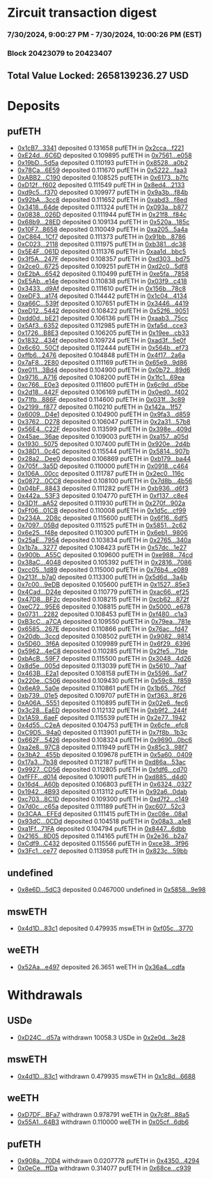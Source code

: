 # Zircuit transaction digest
### 7/30/2024, 9:00:27 PM - 7/30/2024, 10:00:26 PM (EST)
### Block 20423079 to 20423407

## Total Value Locked: 2658139236.27 USD

# Deposits
## pufETH
- [0x1cB7...3341](https://etherscan.io/address/0x1cB7456D348B642C5105E3747E57A40600643341) deposited 0.131658 pufETH in [0x2cca...f221](https://etherscan.io/tx/0x1cB7456D348B642C5105E3747E57A40600643341)
- [0xE24d...6C6D](https://etherscan.io/address/0xE24d2f99A6Ef891300f688569D9DD78c5E6D6C6D) deposited 0.109895 pufETH in [0x7561...e058](https://etherscan.io/tx/0xE24d2f99A6Ef891300f688569D9DD78c5E6D6C6D)
- [0x19bD...5d5a](https://etherscan.io/address/0x19bD31dce3746EE308faC9Db3204615FCbb75d5a) deposited 0.110193 pufETH in [0x8528...a0b2](https://etherscan.io/tx/0x19bD31dce3746EE308faC9Db3204615FCbb75d5a)
- [0x78Ca...6E59](https://etherscan.io/address/0x78Ca60293E6B5cF899e02Aa9aEBE71416Faa6E59) deposited 0.111670 pufETH in [0x5222...faa3](https://etherscan.io/tx/0x78Ca60293E6B5cF899e02Aa9aEBE71416Faa6E59)
- [0xABB2...C190](https://etherscan.io/address/0xABB21f9De1af625D8D1e717e25E8b6443ba0C190) deposited 0.108525 pufETH in [0x6173...b7fc](https://etherscan.io/tx/0xABB21f9De1af625D8D1e717e25E8b6443ba0C190)
- [0xD12f...f602](https://etherscan.io/address/0xD12fCaACC7D4f410854193c84AF27f3470d3f602) deposited 0.111549 pufETH in [0x8ed4...2133](https://etherscan.io/tx/0xD12fCaACC7D4f410854193c84AF27f3470d3f602)
- [0xd9c5...f370](https://etherscan.io/address/0xd9c55f6bccF22E0BEAFd1216444bdCe8c0FFf370) deposited 0.109977 pufETH in [0x9a3b...f84b](https://etherscan.io/tx/0xd9c55f6bccF22E0BEAFd1216444bdCe8c0FFf370)
- [0x92bA...3cc8](https://etherscan.io/address/0x92bAF2915AC2085E8356093DC56Bd90ac5b93cc8) deposited 0.111652 pufETH in [0xabd3...f8ed](https://etherscan.io/tx/0x92bAF2915AC2085E8356093DC56Bd90ac5b93cc8)
- [0x3418...64de](https://etherscan.io/address/0x3418faacaBab7E6785D6A175F9800590aECD64de) deposited 0.111324 pufETH in [0x093a...b877](https://etherscan.io/tx/0x3418faacaBab7E6785D6A175F9800590aECD64de)
- [0x0838...026D](https://etherscan.io/address/0x083881771e665b2f88Fb535A62a86fC91359026D) deposited 0.111944 pufETH in [0x21f8...f84c](https://etherscan.io/tx/0x083881771e665b2f88Fb535A62a86fC91359026D)
- [0x68b9...28ED](https://etherscan.io/address/0x68b943A0e749c25C7f76e7d2ba464361a4A528ED) deposited 0.109134 pufETH in [0x520a...185c](https://etherscan.io/tx/0x68b943A0e749c25C7f76e7d2ba464361a4A528ED)
- [0x10F7...8658](https://etherscan.io/address/0x10F78Dd224Cbb85826Fa27f5A322889577568658) deposited 0.110049 pufETH in [0xa205...5a4a](https://etherscan.io/tx/0x10F78Dd224Cbb85826Fa27f5A322889577568658)
- [0xC864...1Cf7](https://etherscan.io/address/0xC864f194DCcB7C03F1DB1971435135D47FA81Cf7) deposited 0.111373 pufETH in [0x91bb...8786](https://etherscan.io/tx/0xC864f194DCcB7C03F1DB1971435135D47FA81Cf7)
- [0xC023...2118](https://etherscan.io/address/0xC023a3659d3933c78887031949bDC03841532118) deposited 0.111975 pufETH in [0xb381...dc38](https://etherscan.io/tx/0xC023a3659d3933c78887031949bDC03841532118)
- [0x5E4F...061D](https://etherscan.io/address/0x5E4Fb814f239BD7B992EEc301fe808d65695061D) deposited 0.111376 pufETH in [0xaa1d...bbc5](https://etherscan.io/tx/0x5E4Fb814f239BD7B992EEc301fe808d65695061D)
- [0x3f5A...247F](https://etherscan.io/address/0x3f5Aa1f4264DddE6e565C7a3735CCde37cc3247F) deposited 0.108357 pufETH in [0xd303...bd75](https://etherscan.io/tx/0x3f5Aa1f4264DddE6e565C7a3735CCde37cc3247F)
- [0x2ce0...6725](https://etherscan.io/address/0x2ce0A7F8076CCF3D4D0744682e883c1de8DF6725) deposited 0.109251 pufETH in [0xd2c0...5df8](https://etherscan.io/tx/0x2ce0A7F8076CCF3D4D0744682e883c1de8DF6725)
- [0xE2bA...6542](https://etherscan.io/address/0xE2bA6c27a6D25F6Ce364901A8eFF35Be2b7e6542) deposited 0.110499 pufETH in [0xe5fa...7858](https://etherscan.io/tx/0xE2bA6c27a6D25F6Ce364901A8eFF35Be2b7e6542)
- [0xE5Ab...e14e](https://etherscan.io/address/0xE5AbEcdca3E56E937b814fBcf8815cb873b8e14e) deposited 0.110838 pufETH in [0x03f9...c418](https://etherscan.io/tx/0xE5AbEcdca3E56E937b814fBcf8815cb873b8e14e)
- [0x3433...d9Af](https://etherscan.io/address/0x3433c127Cb005Af2c58b3F51280249bBfcEFd9Af) deposited 0.111610 pufETH in [0x156b...78c8](https://etherscan.io/tx/0x3433c127Cb005Af2c58b3F51280249bBfcEFd9Af)
- [0xeDF3...a174](https://etherscan.io/address/0xeDF30aB9452e8fe17681c3fAF6582e2fc51fa174) deposited 0.114442 pufETH in [0x1c04...4134](https://etherscan.io/tx/0xeDF30aB9452e8fe17681c3fAF6582e2fc51fa174)
- [0xa66C...539f](https://etherscan.io/address/0xa66CbcbA7e84C85622D8f746b3be0Fa2435f539f) deposited 0.107651 pufETH in [0x3446...4419](https://etherscan.io/tx/0xa66CbcbA7e84C85622D8f746b3be0Fa2435f539f)
- [0xeD12...5442](https://etherscan.io/address/0xeD12952940Bd5Ae318dC197D752daC1a76D95442) deposited 0.108422 pufETH in [0x52f6...9051](https://etherscan.io/tx/0xeD12952940Bd5Ae318dC197D752daC1a76D95442)
- [0xdd0d...bE21](https://etherscan.io/address/0xdd0d2F4dE62663616B147C5dDD406736b5FdbE21) deposited 0.106136 pufETH in [0xaab3...75cc](https://etherscan.io/tx/0xdd0d2F4dE62663616B147C5dDD406736b5FdbE21)
- [0x5Af3...6352](https://etherscan.io/address/0x5Af39888059D87ee05C86bbd9C5D264E5C196352) deposited 0.112985 pufETH in [0xfa5d...cce3](https://etherscan.io/tx/0x5Af39888059D87ee05C86bbd9C5D264E5C196352)
- [0x1726...B8E3](https://etherscan.io/address/0x17266FDB8a6559C113442448b37a3F4B64d7B8E3) deposited 0.106205 pufETH in [0x19ee...cb33](https://etherscan.io/tx/0x17266FDB8a6559C113442448b37a3F4B64d7B8E3)
- [0x1832...434f](https://etherscan.io/address/0x18328D30bcE4379a746592547DCf50eDDe1d434f) deposited 0.109724 pufETH in [0xad3f...5e0f](https://etherscan.io/tx/0x18328D30bcE4379a746592547DCf50eDDe1d434f)
- [0x6c60...50Cf](https://etherscan.io/address/0x6c6069711a920463fE746C27E8CFbfb3288D50Cf) deposited 0.112444 pufETH in [0x564b...ef73](https://etherscan.io/tx/0x6c6069711a920463fE746C27E8CFbfb3288D50Cf)
- [0xffb6...2476](https://etherscan.io/address/0xffb6165d04D93b97E9F45DC8Fa430E8dCa8E2476) deposited 0.104848 pufETH in [0x4f17...2a6a](https://etherscan.io/tx/0xffb6165d04D93b97E9F45DC8Fa430E8dCa8E2476)
- [0x7aF8...2E80](https://etherscan.io/address/0x7aF8acadA13a63ac93654c1C62A3d6Ea13f92E80) deposited 0.111169 pufETH in [0x65e9...9d86](https://etherscan.io/tx/0x7aF8acadA13a63ac93654c1C62A3d6Ea13f92E80)
- [0xe011...3Bd4](https://etherscan.io/address/0xe011645cf1121c3c2c9ec7e6642DE58A05973Bd4) deposited 0.104900 pufETH in [0x0b72...89d6](https://etherscan.io/tx/0xe011645cf1121c3c2c9ec7e6642DE58A05973Bd4)
- [0x9716...A716](https://etherscan.io/address/0x971633a8cf82C75e951B4A2b9F65475777C8A716) deposited 0.108200 pufETH in [0x1fc1...69ea](https://etherscan.io/tx/0x971633a8cf82C75e951B4A2b9F65475777C8A716)
- [0xc766...E0e3](https://etherscan.io/address/0xc7666F44e928742ca721B9DDCAdA2E45b0c1E0e3) deposited 0.111600 pufETH in [0x6c9d...d5be](https://etherscan.io/tx/0xc7666F44e928742ca721B9DDCAdA2E45b0c1E0e3)
- [0x2d18...442F](https://etherscan.io/address/0x2d18aa1997e28C6cC59D907DB54BBFc4b3fB442F) deposited 0.106169 pufETH in [0x0ed0...f402](https://etherscan.io/tx/0x2d18aa1997e28C6cC59D907DB54BBFc4b3fB442F)
- [0x71fb...886F](https://etherscan.io/address/0x71fbD55BF9fA5D4dF5FD39b2B10A5bDeA626886F) deposited 0.114600 pufETH in [0x031f...3c89](https://etherscan.io/tx/0x71fbD55BF9fA5D4dF5FD39b2B10A5bDeA626886F)
- [0x2199...f877](https://etherscan.io/address/0x2199d835D6f491587214fe0ae4afd95fc97Ef877) deposited 0.110210 pufETH in [0x142a...1f57](https://etherscan.io/tx/0x2199d835D6f491587214fe0ae4afd95fc97Ef877)
- [0x6009...D4e1](https://etherscan.io/address/0x60094B88dfD21162058B79D1AA731777976aD4e1) deposited 0.104900 pufETH in [0x9fa3...d859](https://etherscan.io/tx/0x60094B88dfD21162058B79D1AA731777976aD4e1)
- [0x3762...D278](https://etherscan.io/address/0x37624e9C1081Aeb369A27A7E101b1774D5c2D278) deposited 0.106047 pufETH in [0x2a31...57b8](https://etherscan.io/tx/0x37624e9C1081Aeb369A27A7E101b1774D5c2D278)
- [0x56E4...C22F](https://etherscan.io/address/0x56E4F70FBC40ec3f88EdA68823A0112A11A5C22F) deposited 0.113599 pufETH in [0x398e...409d](https://etherscan.io/tx/0x56E4F70FBC40ec3f88EdA68823A0112A11A5C22F)
- [0x45ae...36ae](https://etherscan.io/address/0x45aeA8C911Add5Af395EdE70D296C4713c9F36ae) deposited 0.109003 pufETH in [0xa157...a05d](https://etherscan.io/tx/0x45aeA8C911Add5Af395EdE70D296C4713c9F36ae)
- [0x1930...5075](https://etherscan.io/address/0x1930aB981Dc0d80B2594d134eCDa6924584D5075) deposited 0.107400 pufETH in [0x920e...2d4b](https://etherscan.io/tx/0x1930aB981Dc0d80B2594d134eCDa6924584D5075)
- [0x38D1...0c4C](https://etherscan.io/address/0x38D1eE11560F0540dE3acF1bfCD674e2d8d70c4C) deposited 0.115544 pufETH in [0x5814...907b](https://etherscan.io/tx/0x38D1eE11560F0540dE3acF1bfCD674e2d8d70c4C)
- [0x28a2...Dee0](https://etherscan.io/address/0x28a2D238fFf306A43939dD99CA448491AB72Dee0) deposited 0.106869 pufETH in [0xb179...ba44](https://etherscan.io/tx/0x28a2D238fFf306A43939dD99CA448491AB72Dee0)
- [0x705f...3a5D](https://etherscan.io/address/0x705fb6Eeb6e355a8Cfd515A3A46565c753c53a5D) deposited 0.110000 pufETH in [0x0918...c464](https://etherscan.io/tx/0x705fb6Eeb6e355a8Cfd515A3A46565c753c53a5D)
- [0x106A...00cc](https://etherscan.io/address/0x106AC4b6c30Aa8eAFa921Cbd3e249e111DD100cc) deposited 0.111787 pufETH in [0x2ec0...116c](https://etherscan.io/tx/0x106AC4b6c30Aa8eAFa921Cbd3e249e111DD100cc)
- [0x0872...0CC8](https://etherscan.io/address/0x0872612A14c9b2081FEDe9f4E01Bf610DD7A0CC8) deposited 0.108100 pufETH in [0x7d8b...4b56](https://etherscan.io/tx/0x0872612A14c9b2081FEDe9f4E01Bf610DD7A0CC8)
- [0x04bF...8843](https://etherscan.io/address/0x04bF534A0F60D17a0628D1cCA8A9aAc67F428843) deposited 0.111282 pufETH in [0xb936...d6f3](https://etherscan.io/tx/0x04bF534A0F60D17a0628D1cCA8A9aAc67F428843)
- [0x442a...53F3](https://etherscan.io/address/0x442aD7813Cf1118D11581cAaCca15E115c3653F3) deposited 0.104770 pufETH in [0xf137...c8e4](https://etherscan.io/tx/0x442aD7813Cf1118D11581cAaCca15E115c3653F3)
- [0x3D1f...aA52](https://etherscan.io/address/0x3D1f2e5CFB5De40777f97E78EaA2Ee7b3d00aA52) deposited 0.111930 pufETH in [0x270f...902a](https://etherscan.io/tx/0x3D1f2e5CFB5De40777f97E78EaA2Ee7b3d00aA52)
- [0xFf06...01CB](https://etherscan.io/address/0xFf06730Be4272253E430Ad72f999eFFAC13C01CB) deposited 0.110008 pufETH in [0x1d5c...cf99](https://etherscan.io/tx/0xFf06730Be4272253E430Ad72f999eFFAC13C01CB)
- [0x234A...2D8c](https://etherscan.io/address/0x234A8E1b243721FF1ad6666ec545ffa6b1D52D8c) deposited 0.115600 pufETH in [0x6f16...6df5](https://etherscan.io/tx/0x234A8E1b243721FF1ad6666ec545ffa6b1D52D8c)
- [0x7097...05Bd](https://etherscan.io/address/0x7097Da43ae31073fB0977f7200945fad9Cc805Bd) deposited 0.111525 pufETH in [0x5851...2c62](https://etherscan.io/tx/0x7097Da43ae31073fB0977f7200945fad9Cc805Bd)
- [0x6e25...f48e](https://etherscan.io/address/0x6e254B62B5CA613bBcb1672e57f2c8051762f48e) deposited 0.110300 pufETH in [0x6eb1...9806](https://etherscan.io/tx/0x6e254B62B5CA613bBcb1672e57f2c8051762f48e)
- [0x25aE...7954](https://etherscan.io/address/0x25aE5f92fD28b2d978618E624CAaC31aD5627954) deposited 0.103834 pufETH in [0x2765...340a](https://etherscan.io/tx/0x25aE5f92fD28b2d978618E624CAaC31aD5627954)
- [0x1b7a...3277](https://etherscan.io/address/0x1b7a0C3691AaE8bb95830FE242322D35Cea63277) deposited 0.108423 pufETH in [0x57dc...1e27](https://etherscan.io/tx/0x1b7a0C3691AaE8bb95830FE242322D35Cea63277)
- [0x900b...A55C](https://etherscan.io/address/0x900b5F1F166270e1dAF72EbD42701c88DEa2A55C) deposited 0.109600 pufETH in [0xe988...74cd](https://etherscan.io/tx/0x900b5F1F166270e1dAF72EbD42701c88DEa2A55C)
- [0x38aC...4048](https://etherscan.io/address/0x38aCcDf9910727857D5641a02668C39f60F14048) deposited 0.105392 pufETH in [0x2816...7086](https://etherscan.io/tx/0x38aCcDf9910727857D5641a02668C39f60F14048)
- [0xcc05...1d89](https://etherscan.io/address/0xcc05ab0B24b73109211BACC301997A377E091d89) deposited 0.115000 pufETH in [0x76b4...e089](https://etherscan.io/tx/0xcc05ab0B24b73109211BACC301997A377E091d89)
- [0x213f...b7a0](https://etherscan.io/address/0x213f2bc802222d429AB704f685ea23441087b7a0) deposited 0.113300 pufETH in [0x5d6d...3a4b](https://etherscan.io/tx/0x213f2bc802222d429AB704f685ea23441087b7a0)
- [0x7c00...9eDB](https://etherscan.io/address/0x7c003484AFC04DAfDEac09536dfDDee1c1Ee9eDB) deposited 0.105600 pufETH in [0x1527...85e3](https://etherscan.io/tx/0x7c003484AFC04DAfDEac09536dfDDee1c1Ee9eDB)
- [0x4Cad...D24e](https://etherscan.io/address/0x4CadB00Ffe21bDBe9cDbDF56086Baf056cAaD24e) deposited 0.110779 pufETH in [0xac66...ef25](https://etherscan.io/tx/0x4CadB00Ffe21bDBe9cDbDF56086Baf056cAaD24e)
- [0x47D8...BF2c](https://etherscan.io/address/0x47D8d787c0b8C1D34B2C9522541bee4745e6BF2c) deposited 0.108215 pufETH in [0xcb62...872f](https://etherscan.io/tx/0x47D8d787c0b8C1D34B2C9522541bee4745e6BF2c)
- [0xeC72...95E6](https://etherscan.io/address/0xeC724Bf910f96D723cDefd3Ef4aB4c5699A595E6) deposited 0.108815 pufETH in [0x5000...e678](https://etherscan.io/tx/0xeC724Bf910f96D723cDefd3Ef4aB4c5699A595E6)
- [0x0731...2282](https://etherscan.io/address/0x0731fdc3e2866991ae8FBa2489Ae6d39C1082282) deposited 0.108453 pufETH in [0xf480...c1a3](https://etherscan.io/tx/0x0731fdc3e2866991ae8FBa2489Ae6d39C1082282)
- [0xB3cC...a7CA](https://etherscan.io/address/0xB3cC0606AF023bEaba7d3C25B55d070a6756a7CA) deposited 0.109550 pufETH in [0x79ea...781e](https://etherscan.io/tx/0xB3cC0606AF023bEaba7d3C25B55d070a6756a7CA)
- [0x6585...267E](https://etherscan.io/address/0x6585010e7a1c19Eebde95e0c927BB92Db31E267E) deposited 0.110866 pufETH in [0x76ac...fd47](https://etherscan.io/tx/0x6585010e7a1c19Eebde95e0c927BB92Db31E267E)
- [0x20db...3ccd](https://etherscan.io/address/0x20db7E977547a064Bc86a0fA28D2541153003ccd) deposited 0.108502 pufETH in [0x9082...9814](https://etherscan.io/tx/0x20db7E977547a064Bc86a0fA28D2541153003ccd)
- [0x5D60...3f6A](https://etherscan.io/address/0x5D60c7D04Dc2F6c1D61DE68Cf2D1E5C3aCc63f6A) deposited 0.109989 pufETH in [0x6f29...6396](https://etherscan.io/tx/0x5D60c7D04Dc2F6c1D61DE68Cf2D1E5C3aCc63f6A)
- [0x5962...4eC8](https://etherscan.io/address/0x5962486A487f4576dd344f0C4D8846f818ca4eC8) deposited 0.110285 pufETH in [0x2fe5...71de](https://etherscan.io/tx/0x5962486A487f4576dd344f0C4D8846f818ca4eC8)
- [0xbAcB...59F7](https://etherscan.io/address/0xbAcBC6E39245090dA836429Ed89AC049Aa1059F7) deposited 0.115500 pufETH in [0x3048...4d26](https://etherscan.io/tx/0xbAcBC6E39245090dA836429Ed89AC049Aa1059F7)
- [0x8d5e...005d](https://etherscan.io/address/0x8d5e558ED6ce0E95C1A42c5ADd036950e939005d) deposited 0.113039 pufETH in [0x5610...7aaf](https://etherscan.io/tx/0x8d5e558ED6ce0E95C1A42c5ADd036950e939005d)
- [0x463B...E2a1](https://etherscan.io/address/0x463Ba85bB75DfF21800D44f5D313140999B0E2a1) deposited 0.108158 pufETH in [0x5596...5af7](https://etherscan.io/tx/0x463Ba85bB75DfF21800D44f5D313140999B0E2a1)
- [0x220e...C506](https://etherscan.io/address/0x220e65189bfCa3Ec3e93E9295B9EbF8751a6C506) deposited 0.109430 pufETH in [0x59c8...f859](https://etherscan.io/tx/0x220e65189bfCa3Ec3e93E9295B9EbF8751a6C506)
- [0x6eA9...5a0e](https://etherscan.io/address/0x6eA933353275D28f2dc6A14C43B1904Df0D65a0e) deposited 0.110861 pufETH in [0x1b65...76cf](https://etherscan.io/tx/0x6eA933353275D28f2dc6A14C43B1904Df0D65a0e)
- [0xb739...01e5](https://etherscan.io/address/0xb7390023AA45FA259F250BA50aA3C9417F0601e5) deposited 0.109707 pufETH in [0xf363...8f26](https://etherscan.io/tx/0xb7390023AA45FA259F250BA50aA3C9417F0601e5)
- [0xA06A...5551](https://etherscan.io/address/0xA06AC40dFDFE0333b5A0dABCfc61323b41895551) deposited 0.110895 pufETH in [0x02e6...fec6](https://etherscan.io/tx/0xA06AC40dFDFE0333b5A0dABCfc61323b41895551)
- [0x3c28...EaED](https://etherscan.io/address/0x3c288f8EcB236A81801158784b2e0575BF29EaED) deposited 0.112132 pufETH in [0xb9f2...244f](https://etherscan.io/tx/0x3c288f8EcB236A81801158784b2e0575BF29EaED)
- [0x1A59...6aeF](https://etherscan.io/address/0x1A59A75A876178C65c73134f4C82A0213d6b6aeF) deposited 0.115539 pufETH in [0x2e77...1942](https://etherscan.io/tx/0x1A59A75A876178C65c73134f4C82A0213d6b6aeF)
- [0x4d55...C2eA](https://etherscan.io/address/0x4d558CaBA9F554F23814e52Ae9e761EFe5a9C2eA) deposited 0.104753 pufETH in [0x6cfe...efc8](https://etherscan.io/tx/0x4d558CaBA9F554F23814e52Ae9e761EFe5a9C2eA)
- [0xC9D5...94a0](https://etherscan.io/address/0xC9D5fE0Cd6dE49bBCe922b732e36a4Ee74dC94a0) deposited 0.113901 pufETH in [0x7f8b...1b3c](https://etherscan.io/tx/0xC9D5fE0Cd6dE49bBCe922b732e36a4Ee74dC94a0)
- [0x662F...5426](https://etherscan.io/address/0x662F984456129Cbb50B48C8125ac900be4F15426) deposited 0.108324 pufETH in [0x9690...0bc6](https://etherscan.io/tx/0x662F984456129Cbb50B48C8125ac900be4F15426)
- [0xa2e8...97C8](https://etherscan.io/address/0xa2e81b536831CdED71Bb900612EA9546683097C8) deposited 0.111949 pufETH in [0x85c3...98f7](https://etherscan.io/tx/0xa2e81b536831CdED71Bb900612EA9546683097C8)
- [0x3bA2...455b](https://etherscan.io/address/0x3bA282e69269079B182B32b4DA0D3B50aBb4455b) deposited 0.109678 pufETH in [0x5a60...0409](https://etherscan.io/tx/0x3bA282e69269079B182B32b4DA0D3B50aBb4455b)
- [0x17a3...7b38](https://etherscan.io/address/0x17a3222F030c862f956451397057D1E590777b38) deposited 0.112187 pufETH in [0xd86a...53ac](https://etherscan.io/tx/0x17a3222F030c862f956451397057D1E590777b38)
- [0x9927...CD56](https://etherscan.io/address/0x992715f36b1Bd7bDE210fFD484E460d103c2CD56) deposited 0.112805 pufETH in [0xfdf6...cd70](https://etherscan.io/tx/0x992715f36b1Bd7bDE210fFD484E460d103c2CD56)
- [0xfFFF...d014](https://etherscan.io/address/0xfFFFC7eea4bd5d6177599D2a188a072106c2d014) deposited 0.109011 pufETH in [0xd885...d4d0](https://etherscan.io/tx/0xfFFFC7eea4bd5d6177599D2a188a072106c2d014)
- [0x16d4...A60b](https://etherscan.io/address/0x16d42C17Eb1d27B7B1468E42f10A061a4820A60b) deposited 0.106803 pufETH in [0x6324...0327](https://etherscan.io/tx/0x16d42C17Eb1d27B7B1468E42f10A061a4820A60b)
- [0x1942...4B93](https://etherscan.io/address/0x1942135f8C9846b9f6a21862D1fC654552ef4B93) deposited 0.113112 pufETH in [0x92a6...0dab](https://etherscan.io/tx/0x1942135f8C9846b9f6a21862D1fC654552ef4B93)
- [0xc703...8C1D](https://etherscan.io/address/0xc703744FC34910E02DC7F983F47E87661e518C1D) deposited 0.109300 pufETH in [0xd7f2...c149](https://etherscan.io/tx/0xc703744FC34910E02DC7F983F47E87661e518C1D)
- [0x7d0c...c65a](https://etherscan.io/address/0x7d0c378F293B18a0F76461261D819dA741Ccc65a) deposited 0.111189 pufETH in [0xc607...52c3](https://etherscan.io/tx/0x7d0c378F293B18a0F76461261D819dA741Ccc65a)
- [0x3CAA...EFEd](https://etherscan.io/address/0x3CAAB275936980290c7543553D926bFD0b86EFEd) deposited 0.111415 pufETH in [0xc08e...08a1](https://etherscan.io/tx/0x3CAAB275936980290c7543553D926bFD0b86EFEd)
- [0x93dC...0CDd](https://etherscan.io/address/0x93dC41e01b6971ec4e180db30107CB631dDB0CDd) deposited 0.104518 pufETH in [0x08a3...a1e8](https://etherscan.io/tx/0x93dC41e01b6971ec4e180db30107CB631dDB0CDd)
- [0xa1Ff...71FA](https://etherscan.io/address/0xa1Ff06ec26bCB05D26eA6f43A3C5C5A1df7371FA) deposited 0.104794 pufETH in [0x8447...6dbb](https://etherscan.io/tx/0xa1Ff06ec26bCB05D26eA6f43A3C5C5A1df7371FA)
- [0x2165...8D05](https://etherscan.io/address/0x2165399011eBDD2A9902C042db5145AF968a8D05) deposited 0.114165 pufETH in [0x2e36...b2a7](https://etherscan.io/tx/0x2165399011eBDD2A9902C042db5145AF968a8D05)
- [0xCdf9...C432](https://etherscan.io/address/0xCdf99d312945f799b6BE98d62AdF532357fbC432) deposited 0.115566 pufETH in [0xce38...3f96](https://etherscan.io/tx/0xCdf99d312945f799b6BE98d62AdF532357fbC432)
- [0x3Fc1...ce77](https://etherscan.io/address/0x3Fc10802f8982A389005AD864FeB763b0FbFce77) deposited 0.113958 pufETH in [0x823c...59bb](https://etherscan.io/tx/0x3Fc10802f8982A389005AD864FeB763b0FbFce77)
## undefined
- [0x8e6D...5dC3](https://etherscan.io/address/0x8e6Db1ffbb82c1E148DcF8865e8f491816065dC3) deposited 0.0467000 undefined in [0x5858...9e98](https://etherscan.io/tx/0x8e6Db1ffbb82c1E148DcF8865e8f491816065dC3)
## mswETH
- [0x4d1D...83c1](https://etherscan.io/address/0x4d1D4c8831e6330b4d6d773DeD20492Dd51D83c1) deposited 0.479935 mswETH in [0xf05c...3770](https://etherscan.io/tx/0x4d1D4c8831e6330b4d6d773DeD20492Dd51D83c1)
## weETH
- [0x52Aa...e497](https://etherscan.io/address/0x52Aa899454998Be5b000Ad077a46Bbe360F4e497) deposited 26.3651 weETH in [0x36a4...cdfa](https://etherscan.io/tx/0x52Aa899454998Be5b000Ad077a46Bbe360F4e497)
# Withdrawals
## USDe
- [0xD24C...d57a](https://etherscan.io/address/0xD24Cfe2d0fa81369ca6291c28ac5426e16B6d57a) withdrawn 10058.3 USDe in [0x2e0d...3e28](https://etherscan.io/tx/0xD24Cfe2d0fa81369ca6291c28ac5426e16B6d57a)
## mswETH
- [0x4d1D...83c1](https://etherscan.io/address/0x4d1D4c8831e6330b4d6d773DeD20492Dd51D83c1) withdrawn 0.479935 mswETH in [0x1c8d...6688](https://etherscan.io/tx/0x4d1D4c8831e6330b4d6d773DeD20492Dd51D83c1)
## weETH
- [0xD7DF...BFa7](https://etherscan.io/address/0xD7DF7E085214743530afF339aFC420c7c720BFa7) withdrawn 0.978791 weETH in [0x7c8f...88a5](https://etherscan.io/tx/0xD7DF7E085214743530afF339aFC420c7c720BFa7)
- [0x55A1...64B3](https://etherscan.io/address/0x55A10B55E7c38FA641FC8894290fBF8ee74464B3) withdrawn 0.110000 weETH in [0x05cf...6db6](https://etherscan.io/tx/0x55A10B55E7c38FA641FC8894290fBF8ee74464B3)
## pufETH
- [0x908a...70D4](https://etherscan.io/address/0x908aD780313fa3cbD610bAF277f34D64d99570D4) withdrawn 0.0207778 pufETH in [0x4350...4294](https://etherscan.io/tx/0x908aD780313fa3cbD610bAF277f34D64d99570D4)
- [0x0eCe...ffDa](https://etherscan.io/address/0x0eCe0314A21BE9AB6227C393E1ccec0317e9ffDa) withdrawn 0.314077 pufETH in [0x68ce...c939](https://etherscan.io/tx/0x0eCe0314A21BE9AB6227C393E1ccec0317e9ffDa)
